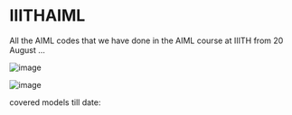 # IIITHAIML
All the AIML codes that we have done in the AIML course at IIITH from 20 August ...

![image](https://github.com/hydracsnova13/IIITHAIML/assets/142716610/3c061c64-aa33-4372-ad59-4d9bb83a98c2)

![image](https://github.com/hydracsnova13/IIITHAIML/assets/142716610/df217301-7375-4c49-8988-23d4fa21ea41)

covered models till date:

